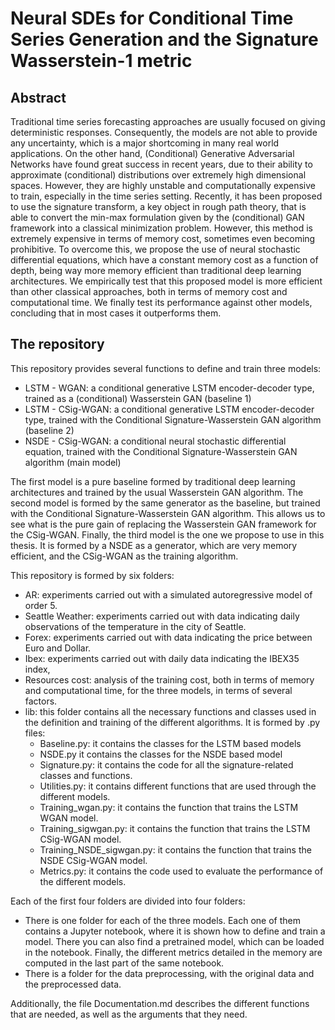 # Neural SDEs for Conditional Time Series Generation and the Signature Wasserstein-1 metric

## Abstract

Traditional time series forecasting approaches are usually focused on giving deterministic responses. Consequently, the models are not able to provide any uncertainty, which is a major shortcoming in many real world applications. On the other hand, (Conditional) Generative Adversarial Networks have found great success in recent years, due to their ability to approximate (conditional) distributions over extremely high dimensional spaces. However, they are highly unstable and computationally expensive to train, especially in the time series setting. Recently, it has been proposed to use the signature transform, a key object in rough path theory, that is able to convert the min-max formulation given by the (conditional) GAN framework into a classical minimization problem. However, this method is extremely expensive in terms of memory cost, sometimes even becoming prohibitive. To overcome this, we propose the use of neural stochastic differential equations, which have a constant memory cost as a function of depth, being way more memory efficient than traditional deep learning architectures. We empirically test that this proposed model is more efficient than other classical approaches, both in terms of memory cost and computational time. We finally test its performance against other models, concluding that in most cases it outperforms them.



## The repository

This repository provides several functions to define and train three models:

- LSTM - WGAN: a conditional generative LSTM encoder-decoder type, trained as a (conditional) Wasserstein GAN (baseline 1)
- LSTM - CSig-WGAN: a conditional generative LSTM encoder-decoder type, trained with the Conditional Signature-Wasserstein GAN algorithm (baseline 2)
- NSDE - CSig-WGAN: a conditional neural stochastic differential equation, trained with the Conditional Signature-Wasserstein GAN algorithm (main model)

The first model is a pure baseline formed by traditional deep learning architectures and trained by the usual Wasserstein GAN algorithm.
The second model is formed by the same generator as the baseline, but trained with the Conditional Signature-Wasserstein GAN algorithm. This allows us to see what is the pure gain of replacing the Wasserstein GAN framework for the CSig-WGAN.
Finally, the third model is the one we propose to use in this thesis. It is formed by a NSDE as a generator, which are very memory efficient, and the CSig-WGAN as the training algorithm.

This repository is formed by six folders:
- AR: experiments carried out with a simulated autoregressive model of order 5.
- Seattle Weather: experiments carried out with data indicating daily observations of the temperature in the city of Seattle.
- Forex: experiments carried out with data indicating the price between Euro and Dollar.
- Ibex: experiments carried out with daily data indicating the IBEX35 index,
- Resources cost: analysis of the training cost, both in terms of memory and computational time, for the three models, in terms of several factors.
- lib: this folder contains all the necessary functions and classes used in the definition and training of the different algorithms. It is formed by .py files:
    - Baseline.py: it contains the classes for the LSTM based models
    - NSDE.py it contains the classes for the NSDE based model
    - Signature.py: it contains the code for all the signature-related classes and functions.
    - Utilities.py: it contains different functions that are used through the different models.
    - Training_wgan.py: it contains the function that trains the LSTM WGAN model.
    - Training_sigwgan.py: it contains the function that trains the LSTM CSig-WGAN model.
    - Training_NSDE_sigwgan.py: it contains the function that trains the NSDE CSig-WGAN model.
    - Metrics.py: it contains the code used to evaluate the performance of the different models.


Each of the first four folders are divided into four folders:
- There is one folder for each of the three models. Each one of them contains a Jupyter notebook, where it is shown how to define and train a model. There you can also find a pretrained model, which can be loaded in the notebook. Finally, the different metrics detailed in the memory are computed in the last part of the same notebook.
- There is a folder for the data preprocessing, with the original data and the preprocessed data.

Additionally, the file Documentation.md describes the different functions that are needed, as well as the arguments that they need.
